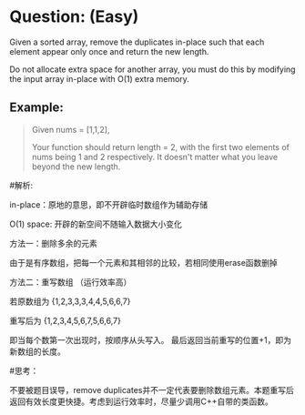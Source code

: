# Question: (Easy)

Given a sorted array, remove the duplicates in-place such that each element appear only once and return the new length.

Do not allocate extra space for another array, you must do this by modifying the input array in-place with O(1) extra memory.

## Example:

>Given nums = [1,1,2],
>
>Your function should return length = 2, with the first two elements of nums being 1 and 2 respectively.
>It doesn't matter what you leave beyond the new length.

#解析:

in-place：原地的意思，即不开辟临时数组作为辅助存储

O(1) space: 开辟的新空间不随输入数据大小变化

方法一：删除多余的元素

由于是有序数组，把每一个元素和其相邻的比较，若相同使用erase函数删掉

方法二：重写数组 （运行效率高）

若原数组为	{1,2,3,3,3,4,4,5,6,6,7}

重写后为	{1,2,3,4,5,6,7,5,6,6,7}

即当每个数第一次出现时，按顺序从头写入。 最后返回当前重写的位置+1，即为新数组的长度。

#思考：

不要被题目误导，remove duplicates并不一定代表要删除数组元素。本题重写后返回有效长度更快捷。考虑到运行效率时，尽量少调用C++自带的类函数。